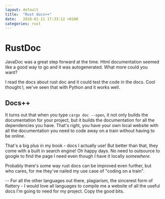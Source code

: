 ```yaml
---
layout: default
title:  "Rust docs++"
date:   2018-01-11 17:33:12 +0100
categories: rust
---
```


# RustDoc

JavaDoc was a great step forward at the time. Html documentation seemed like a good way to go and it was autogenerated. What more could you want?

I read the docs about rust doc and it could test the code in the docs. Cool thought I, we've seen that with Python and it works well.


## Docs++

It turns out that when you type `cargo doc --open`, it not only builds the documentation for your project, but it builds the documentation for all the dependencies you have. That's right, you have your own local website with all the documentation you need to code away on a train without having to be online.

That's a big plus in my book - docs I actually use! But better than that, they come with a built in search engine! Oh happy days. No need to outsource to google to find the page I need even though I have it locally *somewhere*.

Probably there's some way rust docs can be improved even further, but who cares, for me they've nailed my use case of "coding on a train".


-- For all the other languages out there, plagiarism, the sincerest form of flattery - I would love all languages to compile me a website of all the useful docs I'm going to need for my project. Copy the good bits.
